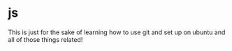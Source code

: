 # js
This is just for the sake of learning how to use git and set up on ubuntu and all of those things related!
